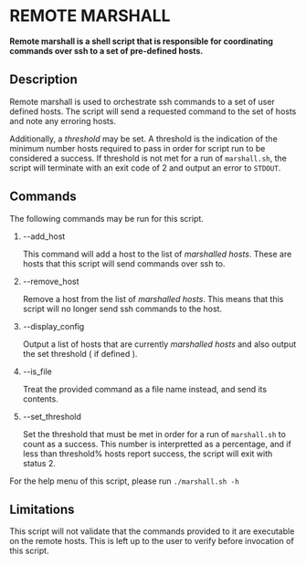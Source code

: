 # REMOTE MARSHALL

__Remote marshall is a shell script that is responsible for coordinating commands over ssh to a set of pre-defined hosts.__

## Description

Remote marshall is used to orchestrate ssh commands to a set of user defined hosts. The script will send a requested command to the set of hosts and note any erroring hosts.

Additionally, a _threshold_ may be set. A threshold is the indication of the minimum number hosts required to pass in order for script run to be considered a success. If threshold is not met for a run of `marshall.sh`, the script will terminate with an exit code of 2 and output an error to `STDOUT`.

## Commands

The following commands may be run for this script.

1. --add_host

   This command will add a host to the list of _marshalled hosts_. These are hosts that this script will send commands over ssh to.

2. --remove_host

   Remove a host from the list of _marshalled hosts_. This means that this script will no longer send ssh commands to the host.

3. --display_config

   Output a list of hosts that are currently _marshalled hosts_ and also output the set threshold ( if defined ).

4. --is_file

   Treat the provided command as a file name instead, and send its contents.

5. --set_threshold

   Set the threshold that must be met in order for a run of `marshall.sh` to count as a success. This number is interpretted as a percentage, and if less than threshold% hosts report success, the script will exit with status 2.

For the help menu of this script, please run `./marshall.sh -h`

## Limitations

This script will not validate that the commands provided to it are executable on the remote hosts. This is left up to the user to verify before invocation of this script.